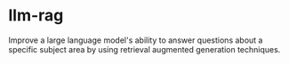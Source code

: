 # llm-rag
Improve a large language model's ability to answer questions about a specific subject area by using retrieval augmented generation techniques. 

